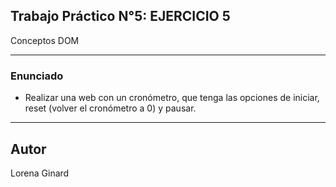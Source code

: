 ## Trabajo Práctico N°5: EJERCICIO 5

Conceptos DOM
***

### Enunciado
- Realizar una web con un cronómetro, que tenga las opciones de iniciar, reset (volver el cronómetro a 0) y pausar.
***


## Autor
Lorena Ginard